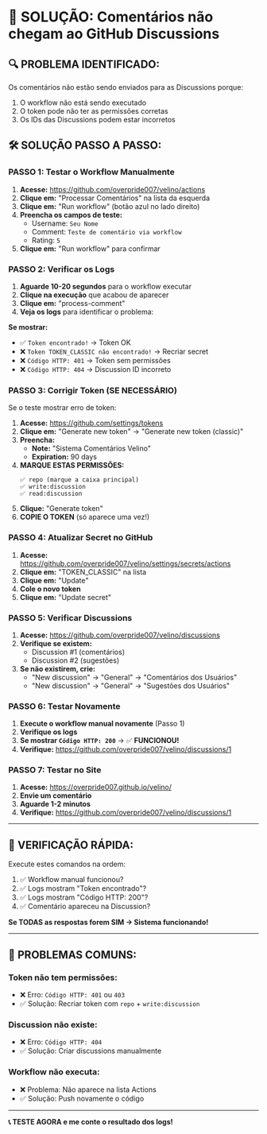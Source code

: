 # 🚨 SOLUÇÃO: Comentários não chegam ao GitHub Discussions

## 🔍 **PROBLEMA IDENTIFICADO:**
Os comentários não estão sendo enviados para as Discussions porque:
1. O workflow não está sendo executado
2. O token pode não ter as permissões corretas
3. Os IDs das Discussions podem estar incorretos

## 🛠️ **SOLUÇÃO PASSO A PASSO:**

### **PASSO 1: Testar o Workflow Manualmente**

1. **Acesse:** https://github.com/overpride007/velino/actions
2. **Clique em:** "Processar Comentários" na lista da esquerda
3. **Clique em:** "Run workflow" (botão azul no lado direito)
4. **Preencha os campos de teste:**
   - Username: `Seu Nome`
   - Comment: `Teste de comentário via workflow`
   - Rating: `5`
5. **Clique em:** "Run workflow" para confirmar

### **PASSO 2: Verificar os Logs**

1. **Aguarde 10-20 segundos** para o workflow executar
2. **Clique na execução** que acabou de aparecer
3. **Clique em:** "process-comment" 
4. **Veja os logs** para identificar o problema:

**Se mostrar:**
- ✅ `Token encontrado!` → Token OK
- ❌ `Token TOKEN_CLASSIC não encontrado!` → Recriar secret
- ❌ `Código HTTP: 401` → Token sem permissões
- ❌ `Código HTTP: 404` → Discussion ID incorreto

### **PASSO 3: Corrigir Token (SE NECESSÁRIO)**

Se o teste mostrar erro de token:

1. **Acesse:** https://github.com/settings/tokens
2. **Clique em:** "Generate new token" → "Generate new token (classic)"
3. **Preencha:**
   - **Note:** "Sistema Comentários Velino"
   - **Expiration:** 90 days
4. **MARQUE ESTAS PERMISSÕES:**
   ```
   ✅ repo (marque a caixa principal)
   ✅ write:discussion 
   ✅ read:discussion
   ```
5. **Clique:** "Generate token"
6. **COPIE O TOKEN** (só aparece uma vez!)

### **PASSO 4: Atualizar Secret no GitHub**

1. **Acesse:** https://github.com/overpride007/velino/settings/secrets/actions
2. **Clique em:** "TOKEN_CLASSIC" na lista
3. **Clique em:** "Update" 
4. **Cole o novo token**
5. **Clique em:** "Update secret"

### **PASSO 5: Verificar Discussions**

1. **Acesse:** https://github.com/overpride007/velino/discussions
2. **Verifique se existem:**
   - Discussion #1 (comentários)
   - Discussion #2 (sugestões)
3. **Se não existirem, crie:**
   - "New discussion" → "General" → "Comentários dos Usuários"
   - "New discussion" → "General" → "Sugestões dos Usuários"

### **PASSO 6: Testar Novamente**

1. **Execute o workflow manual novamente** (Passo 1)
2. **Verifique os logs**
3. **Se mostrar `Código HTTP: 200`** → ✅ **FUNCIONOU!**
4. **Verifique:** https://github.com/overpride007/velino/discussions/1

### **PASSO 7: Testar no Site**

1. **Acesse:** https://overpride007.github.io/velino/
2. **Envie um comentário**
3. **Aguarde 1-2 minutos**
4. **Verifique:** https://github.com/overpride007/velino/discussions/1

---

## 🔧 **VERIFICAÇÃO RÁPIDA:**

Execute estes comandos na ordem:

1. ✅ Workflow manual funcionou?
2. ✅ Logs mostram "Token encontrado"?
3. ✅ Logs mostram "Código HTTP: 200"?
4. ✅ Comentário apareceu na Discussion?

**Se TODAS as respostas forem SIM → Sistema funcionando!**

---

## 🚨 **PROBLEMAS COMUNS:**

### **Token não tem permissões:**
- ❌ Erro: `Código HTTP: 401` ou `403`
- ✅ Solução: Recriar token com `repo` + `write:discussion`

### **Discussion não existe:**
- ❌ Erro: `Código HTTP: 404`
- ✅ Solução: Criar discussions manualmente

### **Workflow não executa:**
- ❌ Problema: Não aparece na lista Actions
- ✅ Solução: Push novamente o código

---

**📞 TESTE AGORA e me conte o resultado dos logs!**
